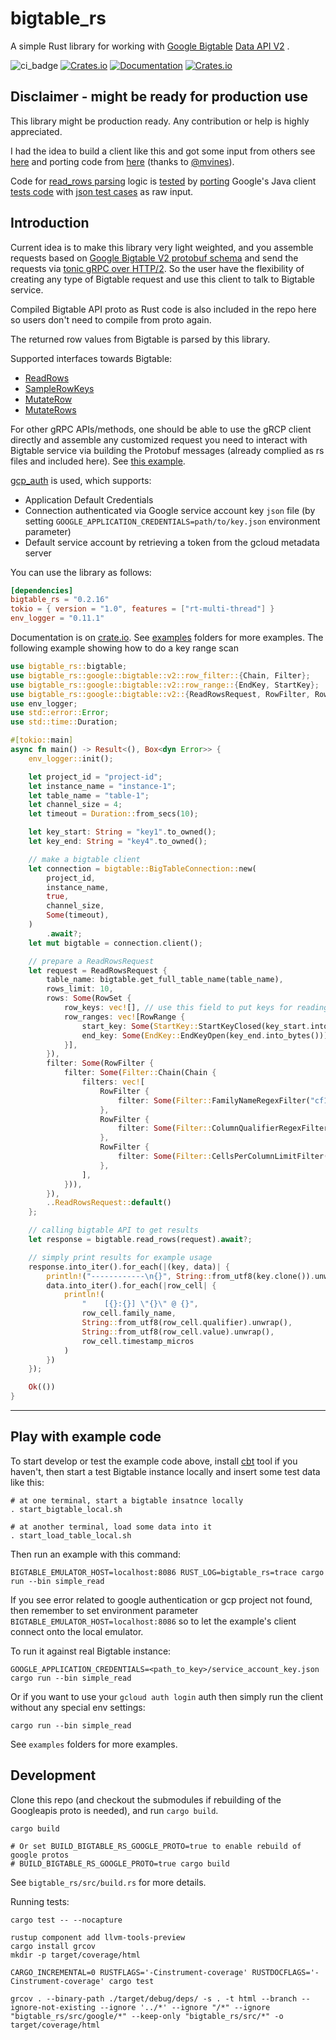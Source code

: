 # bigtable_rs

A simple Rust library for working
with [Google Bigtable](https://cloud.google.com/bigtable/docs/) [Data API V2](https://cloud.google.com/bigtable/docs/reference/data/rpc/google.bigtable.v2)
.

![ci_badge](https://github.com/liufuyang/bigtable_rs/workflows/bigtable_rs%20CI/badge.svg)
[![Crates.io](https://img.shields.io/crates/v/bigtable_rs)](https://crates.io/crates/bigtable_rs)
[![Documentation](https://docs.rs/bigtable_rs/badge.svg)](https://docs.rs/bigtable_rs)
[![Crates.io](https://img.shields.io/crates/l/bigtable_rs)](LICENSE)

## Disclaimer - might be ready for production use

This library might be production ready. Any contribution or help is highly appreciated.

I had the idea to build a client like this and got some input from others
see [here](https://github.com/durch/rust-bigtable/issues/4)
and porting code from [here](
https://github.com/solana-labs/solana/tree/master/storage-bigtable)
(thanks to [@mvines](https://github.com/mvines)).

Code
for [read_rows parsing](https://github.com/liufuyang/bigtable_rs/blob/main/bigtable_rs/src/bigtable/read_rows.rs#L36-L212)
logic
is [tested](https://github.com/liufuyang/bigtable_rs/blob/main/bigtable_rs/tests/read_rows/read_rows_test.rs)
by [porting](https://github.com/liufuyang/bigtable_rs/blob/main/bigtable_rs/tests/read_rows/read_rows_test.json)
Google's Java client
[tests code](https://github.com/googleapis/java-bigtable/blob/main/google-cloud-bigtable/src/test/java/com/google/cloud/bigtable/data/v2/stub/readrows/ReadRowsMergingAcceptanceTest.java)
with [json test cases](https://github.com/googleapis/conformance-tests/blob/main/bigtable/v2/readrows.json) as raw
input.

## Introduction

Current idea is to make this library very light weighted, and you assemble requests based
on [Google Bigtable V2 protobuf schema](https://github.com/googleapis/googleapis/blob/master/google/bigtable/v2/bigtable.proto)
and send the requests via [tonic gRPC over HTTP/2](https://github.com/hyperium/tonic). So the user have the flexibility
of creating any type of Bigtable request and use this client to talk to Bigtable service.

Compiled Bigtable API proto as Rust code is also included in the repo here so users don't need to compile from proto
again.

The returned row values from Bigtable is parsed by this library.

Supported interfaces towards Bigtable:

* [ReadRows](https://github.com/googleapis/googleapis/blob/master/google/bigtable/v2/bigtable.proto#L55)
* [SampleRowKeys](https://github.com/googleapis/googleapis/blob/master/google/bigtable/v2/bigtable.proto#L68)
* [MutateRow](https://github.com/googleapis/googleapis/blob/master/google/bigtable/v2/bigtable.proto#L78)
* [MutateRows](https://github.com/googleapis/googleapis/blob/master/google/bigtable/v2/bigtable.proto#L90)

For other gRPC APIs/methods, one should be able to use the gRCP client directly and assemble any customized request you
need to
interact with Bigtable service via building the Protobuf messages (already complied as rs files and included here).
See [this example](./examples/src/custom_query.rs).

[gcp_auth](https://github.com/hrvolapeter/gcp_auth) is used, which
supports:

* Application Default Credentials
* Connection authenticated via Google service account key `json` file
  (by setting `GOOGLE_APPLICATION_CREDENTIALS=path/to/key.json` environment parameter)
* Default service account by retrieving a token from the gcloud metadata server

You can use the library as follows:

```toml
[dependencies]
bigtable_rs = "0.2.16"
tokio = { version = "1.0", features = ["rt-multi-thread"] }
env_logger = "0.11.1"
```

Documentation is on [crate.io](https://docs.rs/bigtable_rs/0.1.3/bigtable_rs/).
See [examples](./examples) folders for more examples. The following example showing how to do a key range scan

```rust
use bigtable_rs::bigtable;
use bigtable_rs::google::bigtable::v2::row_filter::{Chain, Filter};
use bigtable_rs::google::bigtable::v2::row_range::{EndKey, StartKey};
use bigtable_rs::google::bigtable::v2::{ReadRowsRequest, RowFilter, RowRange, RowSet};
use env_logger;
use std::error::Error;
use std::time::Duration;

#[tokio::main]
async fn main() -> Result<(), Box<dyn Error>> {
    env_logger::init();

    let project_id = "project-id";
    let instance_name = "instance-1";
    let table_name = "table-1";
    let channel_size = 4;
    let timeout = Duration::from_secs(10);

    let key_start: String = "key1".to_owned();
    let key_end: String = "key4".to_owned();

    // make a bigtable client
    let connection = bigtable::BigTableConnection::new(
        project_id,
        instance_name,
        true,
        channel_size,
        Some(timeout),
    )
        .await?;
    let mut bigtable = connection.client();

    // prepare a ReadRowsRequest
    let request = ReadRowsRequest {
        table_name: bigtable.get_full_table_name(table_name),
        rows_limit: 10,
        rows: Some(RowSet {
            row_keys: vec![], // use this field to put keys for reading specific rows
            row_ranges: vec![RowRange {
                start_key: Some(StartKey::StartKeyClosed(key_start.into_bytes())),
                end_key: Some(EndKey::EndKeyOpen(key_end.into_bytes())),
            }],
        }),
        filter: Some(RowFilter {
            filter: Some(Filter::Chain(Chain {
                filters: vec![
                    RowFilter {
                        filter: Some(Filter::FamilyNameRegexFilter("cf1".to_owned())),
                    },
                    RowFilter {
                        filter: Some(Filter::ColumnQualifierRegexFilter("c1".as_bytes().to_vec())),
                    },
                    RowFilter {
                        filter: Some(Filter::CellsPerColumnLimitFilter(2)),
                    },
                ],
            })),
        }),
        ..ReadRowsRequest::default()
    };

    // calling bigtable API to get results
    let response = bigtable.read_rows(request).await?;

    // simply print results for example usage
    response.into_iter().for_each(|(key, data)| {
        println!("------------\n{}", String::from_utf8(key.clone()).unwrap());
        data.into_iter().for_each(|row_cell| {
            println!(
                "    [{}:{}] \"{}\" @ {}",
                row_cell.family_name,
                String::from_utf8(row_cell.qualifier).unwrap(),
                String::from_utf8(row_cell.value).unwrap(),
                row_cell.timestamp_micros
            )
        })
    });

    Ok(())
}

```

---

## Play with example code

To start develop or test the example code above,
install [cbt](https://cloud.google.com/bigtable/docs/cbt-overview) tool if you haven't,
then start a test Bigtable instance locally and insert some test data like this:

```
# at one terminal, start a bigtable insatnce locally
. start_bigtable_local.sh

# at another terminal, load some data into it
. start_load_table_local.sh
```

Then run an example with this command:

```
BIGTABLE_EMULATOR_HOST=localhost:8086 RUST_LOG=bigtable_rs=trace cargo run --bin simple_read
```

If you see error related to google authentication or gcp project not found,
then remember to set environment parameter `BIGTABLE_EMULATOR_HOST=localhost:8086`
so to let the example's client connect onto the local emulator.

To run it against real Bigtable instance:

```
GOOGLE_APPLICATION_CREDENTIALS=<path_to_key>/service_account_key.json cargo run --bin simple_read
```

Or if you want to use your `gcloud auth login` auth then simply run the client without any special env settings:

```
cargo run --bin simple_read
```

See `examples` folders for more examples.

## Development

Clone this repo (and checkout the submodules if rebuilding of the
Googleapis proto is needed), and run `cargo build`.

```
cargo build

# Or set BUILD_BIGTABLE_RS_GOOGLE_PROTO=true to enable rebuild of google protos
# BUILD_BIGTABLE_RS_GOOGLE_PROTO=true cargo build
```

See `bigtable_rs/src/build.rs` for more details.

Running tests:

```
cargo test -- --nocapture
```

```
rustup component add llvm-tools-preview
cargo install grcov
mkdir -p target/coverage/html

CARGO_INCREMENTAL=0 RUSTFLAGS='-Cinstrument-coverage' RUSTDOCFLAGS='-Cinstrument-coverage' cargo test

grcov . --binary-path ./target/debug/deps/ -s . -t html --branch --ignore-not-existing --ignore '../*' --ignore "/*" --ignore "bigtable_rs/src/google/*" --keep-only "bigtable_rs/src/*" -o target/coverage/html
```
